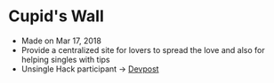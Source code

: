 # Cupid's Wall
* Made on Mar 17, 2018
* Provide a centralized site for lovers to spread the love and also for helping singles with tips
* Unsingle Hack participant -> [Devpost](https://devpost.com/software/cupid-s-wall "Devpost")
